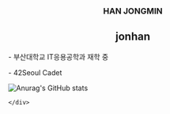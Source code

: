 <head>
    <meta charset="UTF-8">
    <meta name="viewport" content="width=device-width, initial-scale=1.0">
</head>
<body>
    <div align=center>
        <h3>HAN JONGMIN</h3>
            <h2>jonhan</h2>
    </div>
    <div>
        <div align=left>
            <p> - 부산대학교 IT응용공학과 재학 중</p>
            <p> - 42Seoul Cadet</p>
        </div>
        <div align=light>
            <img src="https://github-readme-stats.vercel.app/api?username=Hanjjong&show_icons=true&theme=radical" alt="Anurag's GitHub stats">
        </div>
        
    </div>
</body>
</html>
